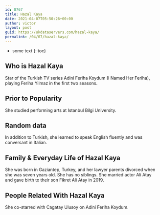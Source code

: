```yaml
---
id: 8767
title: Hazal Kaya
date: 2021-04-07T05:50:26+00:00
author: victor
layout: post
guid: https://ukdataservers.com/hazal-kaya/
permalink: /04/07/hazal-kaya/
---
```


* some text
{: toc}


## Who is Hazal Kaya



Star of the Turkish TV series Adini Feriha Koydum (I Named Her Feriha), playing Feriha Yılmaz in the first two seasons.

                
                
                
## Prior to Popularity



She studied performing arts at Istanbul Bilgi University.

                
                
                
## Random data



In addition to Turkish, she learned to speak English fluently and was conversant in Italian.

                
                
                
## Family & Everyday Life of Hazal Kaya



She was born in Gaziantep, Turkey, and her lawyer parents divorced when she was seven years old. She has no siblings. She married actor Ali Atay and gave birth to their son Fikret Ali Atay in 2019.

                
                
                
## People Related With Hazal Kaya



She co-starred with Cagatay Ulusoy on Adini Feriha Koydum.

                
              
            
          
          
          